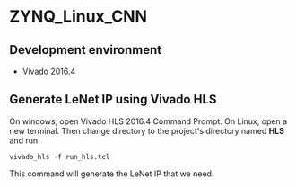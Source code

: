 # ZYNQ_Linux_CNN

## Development environment
- Vivado 2016.4

## Generate LeNet IP using Vivado HLS
On windows, open Vivado HLS 2016.4 Command Prompt.
On Linux, open a new terminal.
Then change directory to the project's directory named **HLS** and run
```
vivado_hls -f run_hls.tcl
```
This command will generate the LeNet IP that we need.
